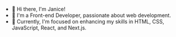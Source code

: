 - 👋 Hi there, I'm Janice!
- 👀 I'm a Front-end Developer, passionate about web development.
- 🌱 Currently, I'm focused on enhancing my skills in HTML, CSS, JavaScript, React, and Next.js.

<!---
janiceli0/janiceli0 is a ✨ special ✨ repository because its `README.md` (this file) appears on your GitHub profile.
You can click the Preview link to take a look at your changes.
--->
